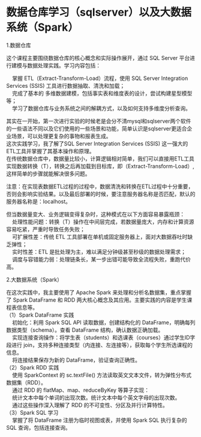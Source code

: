 # 数据仓库学习（sqlserver）以及大数据系统（Spark）
1.数据仓库

这个课程主要围绕数据仓库的核心概念和实际操作展开，通过 SQL Server 平台进行建模与数据处理实践。学习内容包括：

&nbsp;&nbsp;&nbsp;&nbsp;掌握 ETL（Extract-Transform-Load）流程，使用 SQL Server Integration Services (SSIS) 工具进行数据抽取、清洗和加载；   
&nbsp;&nbsp;&nbsp;&nbsp;完成了基本的 多维数据建模，包括事实表和维度表的设计，尝试构建星型模型等；   
&nbsp;&nbsp;&nbsp;&nbsp;学习了数据仓库与业务系统之间的解耦方式，以及如何支持多维度分析查询。  

其实在一开始，第一次进行实验的时候老是会分不清mysql和sqlserver两个软件的一些语法不同以及它们使用的一些场景和功能，简单认识是sqlserver更适合企业场景，可以处理更复杂的事物和报表生成。     
这次实践学习，我了解了SQL Server Integration Services (SSIS) 这一强大的ETL工具并掌握了其基本操作和原理。       
在传统数据仓库中，数据量比较小，计算逻辑相对简单，我们可以直接用ETL工具实现数据转换（T），转换之后再加载到目标库，即（Extract-Transform-Load）,这样简单的步骤就能解决很多问题。  

注意：在实现表数据ETL过程的过程中，数据清洗和转换在ETL过程中十分重要，否则会影响实验结果。以及最后部署的时候，要注意服务器名称是否匹配，默认的服务器名称是：localhost。     

但当数据量变大、业务逻辑变得复杂时，这种模式在以下方面容易暴露瓶颈：   
&nbsp;&nbsp;&nbsp;&nbsp;处理性能问题：转换（T）操作在中间层完成，若数据量庞大，内存和计算资源容易吃紧，严重时导致任务失败；   
&nbsp;&nbsp;&nbsp;&nbsp;可扩展性差：传统 ETL 工具部署在单机或固定服务器上，面对大数据吞吐时缺乏弹性；   
&nbsp;&nbsp;&nbsp;&nbsp;实时性差：ETL 是批处理为主，难以满足分钟级甚至秒级的数据处理需求；     
&nbsp;&nbsp;&nbsp;&nbsp;调度与容错能力弱：处理链条长，某一步出错可能导致全流程失败，重跑代价高。     

2.大数据系统（Spark）   

在这次实践中，我主要使用了 Apache Spark 来处理和分析名数据集，重点掌握了 Spark DataFrame 和 RDD 两大核心概念及其应用。主要实践的内容是学生课程表信息等。  
（1）Spark DataFrame 实践   
&nbsp;&nbsp;&nbsp;&nbsp;初始化：利用 Spark SQL API 读取数据，创建结构化的 DataFrame，明确每列数据类型（schema）。查看 DataFrame 结构，确认数据正确加载。   
&nbsp;&nbsp;&nbsp;&nbsp;实现连接查询操作：将学生表（students）和选课表（courses）通过学生ID字段进行 join，支持多种连接类型（内连接、左连接等），获取每个学生所选课程的信息。   
&nbsp;&nbsp;&nbsp;&nbsp;将连接结果保存为新的 DataFrame，验证查询正确性。  
（2）Spark RDD 实践   
&nbsp;&nbsp;&nbsp;&nbsp;使用 SparkContext 的 sc.textFile() 方法读取英文文本文件，转为弹性分布式数据集（RDD）。   
&nbsp;&nbsp;&nbsp;&nbsp;通过 RDD 的 flatMap、map、reduceByKey 等算子实现：   
&nbsp;&nbsp;&nbsp;&nbsp;统计文本中每个单词的出现次数。统计文本中每个英文字母的出现次数。   
&nbsp;&nbsp;&nbsp;&nbsp;通过这些操作深入理解了 RDD 的不可变性、分区及并行计算特性。    
（3）Spark SQL 学习   
&nbsp;&nbsp;&nbsp;&nbsp;掌握了将 DataFrame 注册为临时视图或表，并使用 Spark SQL 执行复杂的 SQL 查询，包括连接查询。   

